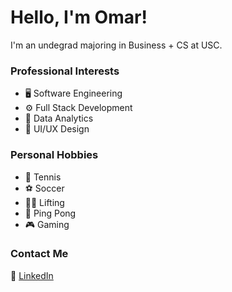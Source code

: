 # Hello, I'm Omar!
I'm an undegrad majoring in Business + CS at USC.

### Professional Interests
- 🖥️ Software Engineering
- ⚙️ Full Stack Development
- 🤖 Data Analytics
- 🎨 UI/UX Design


### Personal Hobbies
- 🎾 Tennis
- ⚽ Soccer
- 🏋️‍♂️ Lifting
- 🏓 Ping Pong
- 🎮 Gaming
 
 ### Contact Me
👔 [LinkedIn][LinkedIn]

[LinkedIn]: https://www.linkedin.com/in/omar-saleem-71462a220
